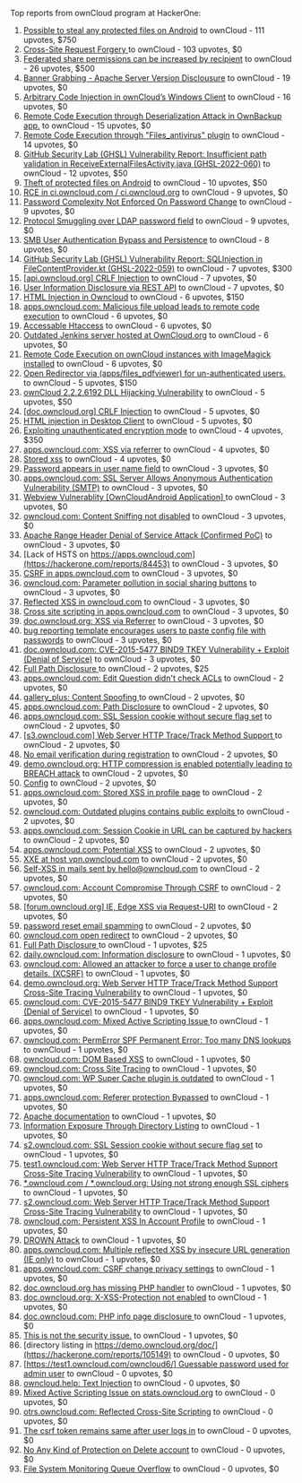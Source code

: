 Top reports from ownCloud program at HackerOne:

1. [Possible to steal any protected files on Android](https://hackerone.com/reports/377107) to ownCloud - 111 upvotes, $750
2. [Cross-Site Request Forgery ](https://hackerone.com/reports/2041007) to ownCloud - 103 upvotes, $0
3. [Federated share permissions can be increased by recipient](https://hackerone.com/reports/1990443) to ownCloud - 26 upvotes, $500
4. [Banner Grabbing - Apache Server Version Disclousure](https://hackerone.com/reports/269467) to ownCloud - 19 upvotes, $0
5. [Arbitrary Code Injection in ownCloud’s Windows Client](https://hackerone.com/reports/155657) to ownCloud - 16 upvotes, $0
6. [Remote Code Execution through Deserialization Attack in OwnBackup app.](https://hackerone.com/reports/562335) to ownCloud - 15 upvotes, $0
7. [Remote Code Execution through "Files_antivirus" plugin](https://hackerone.com/reports/903872) to ownCloud - 14 upvotes, $0
8. [GitHub Security Lab (GHSL) Vulnerability Report: Insufficient path validation in ReceiveExternalFilesActivity.java (GHSL-2022-060)](https://hackerone.com/reports/1650270) to ownCloud - 12 upvotes, $50
9. [Theft of protected files on Android](https://hackerone.com/reports/1454002) to ownCloud - 10 upvotes, $50
10. [RCE in ci.owncloud.com / ci.owncloud.org](https://hackerone.com/reports/98559) to ownCloud - 9 upvotes, $0
11. [Password Complexity Not Enforced On Password Change](https://hackerone.com/reports/276123) to ownCloud - 9 upvotes, $0
12. [Protocol Smuggling over LDAP password field](https://hackerone.com/reports/1054282) to ownCloud - 9 upvotes, $0
13. [SMB User Authentication Bypass and Persistence](https://hackerone.com/reports/148151) to ownCloud - 8 upvotes, $0
14. [GitHub Security Lab (GHSL) Vulnerability Report: SQLInjection in FileContentProvider.kt (GHSL-2022-059)](https://hackerone.com/reports/1650264) to ownCloud - 7 upvotes, $300
15. [[api.owncloud.org] CRLF Injection](https://hackerone.com/reports/154306) to ownCloud - 7 upvotes, $0
16. [User Information Disclosure via REST API](https://hackerone.com/reports/197786) to ownCloud - 7 upvotes, $0
17. [HTML Injection in Owncloud](https://hackerone.com/reports/215410) to ownCloud - 6 upvotes, $150
18. [apps.owncloud.com: Malicious file upload leads to remote code execution](https://hackerone.com/reports/84374) to ownCloud - 6 upvotes, $0
19. [Accessable Htaccess](https://hackerone.com/reports/171272) to ownCloud - 6 upvotes, $0
20. [Outdated Jenkins server hosted at OwnCloud.org](https://hackerone.com/reports/208566) to ownCloud - 6 upvotes, $0
21. [Remote Code Execution on ownCloud instances with ImageMagick installed](https://hackerone.com/reports/1838674) to ownCloud - 6 upvotes, $0
22. [Open Redirector via (apps/files_pdfviewer) for un-authenticated users.](https://hackerone.com/reports/131082) to ownCloud - 5 upvotes, $150
23. [ownCloud 2.2.2.6192 DLL Hijacking Vulnerability](https://hackerone.com/reports/151475) to ownCloud - 5 upvotes, $50
24. [[doc.owncloud.org] CRLF Injection](https://hackerone.com/reports/154275) to ownCloud - 5 upvotes, $0
25. [HTML injection in Desktop Client](https://hackerone.com/reports/206877) to ownCloud - 5 upvotes, $0
26. [Exploiting unauthenticated encryption mode](https://hackerone.com/reports/108082) to ownCloud - 4 upvotes, $350
27. [apps.owncloud.com: XSS via referrer](https://hackerone.com/reports/83374) to ownCloud - 4 upvotes, $0
28. [Stored xss](https://hackerone.com/reports/187380) to ownCloud - 4 upvotes, $0
29. [Password appears in user name field](https://hackerone.com/reports/85559) to ownCloud - 3 upvotes, $0
30. [apps.owncloud.com: SSL Server Allows Anonymous Authentication Vulnerability (SMTP)](https://hackerone.com/reports/83803) to ownCloud - 3 upvotes, $0
31. [Webview Vulnerablity [OwnCloudAndroid Application] ](https://hackerone.com/reports/87835) to ownCloud - 3 upvotes, $0
32. [owncloud.com: Content Sniffing not disabled](https://hackerone.com/reports/83251) to ownCloud - 3 upvotes, $0
33. [Apache Range Header Denial of Service Attack (Confirmed PoC)](https://hackerone.com/reports/88904) to ownCloud - 3 upvotes, $0
34. [Lack of HSTS on https://apps.owncloud.com](https://hackerone.com/reports/84453) to ownCloud - 3 upvotes, $0
35. [CSRF in apps.owncloud.com](https://hackerone.com/reports/84395) to ownCloud - 3 upvotes, $0
36. [owncloud.com: Parameter pollution in social sharing buttons](https://hackerone.com/reports/106024) to ownCloud - 3 upvotes, $0
37. [Reflected XSS in owncloud.com](https://hackerone.com/reports/127259) to ownCloud - 3 upvotes, $0
38. [Cross site scripting in apps.owncloud.com](https://hackerone.com/reports/129551) to ownCloud - 3 upvotes, $0
39. [doc.owncloud.org: XSS via Referrer](https://hackerone.com/reports/130951) to ownCloud - 3 upvotes, $0
40. [bug reporting template encourages users to paste config file with passwords](https://hackerone.com/reports/196969) to ownCloud - 3 upvotes, $0
41. [doc.owncloud.com: CVE-2015-5477 BIND9 TKEY Vulnerability + Exploit (Denial of Service)](https://hackerone.com/reports/217381) to ownCloud - 3 upvotes, $0
42. [Full Path Disclosure ](https://hackerone.com/reports/85201) to ownCloud - 2 upvotes, $25
43. [apps.owncloud.com: Edit Question didn't check ACLs](https://hackerone.com/reports/85532) to ownCloud - 2 upvotes, $0
44. [gallery_plus: Content Spoofing ](https://hackerone.com/reports/87752) to ownCloud - 2 upvotes, $0
45. [apps.owncloud.com: Path Disclosure](https://hackerone.com/reports/83801) to ownCloud - 2 upvotes, $0
46. [apps.owncloud.com: SSL Session cookie without secure flag set](https://hackerone.com/reports/83710) to ownCloud - 2 upvotes, $0
47. [[s3.owncloud.com] Web Server HTTP Trace/Track Method Support ](https://hackerone.com/reports/90601) to ownCloud - 2 upvotes, $0
48. [No email verification during registration](https://hackerone.com/reports/90643) to ownCloud - 2 upvotes, $0
49. [demo.owncloud.org: HTTP compression is enabled potentially leading to BREACH attack](https://hackerone.com/reports/84105) to ownCloud - 2 upvotes, $0
50. [Config](https://hackerone.com/reports/84797) to ownCloud - 2 upvotes, $0
51. [apps.owncloud.com: Stored XSS in profile page](https://hackerone.com/reports/84371) to ownCloud - 2 upvotes, $0
52. [owncloud.com: Outdated plugins contains public exploits  ](https://hackerone.com/reports/84581) to ownCloud - 2 upvotes, $0
53. [apps.owncloud.com: Session Cookie in URL can be captured by hackers](https://hackerone.com/reports/83667) to ownCloud - 2 upvotes, $0
54. [apps.owncloud.com: Potential XSS](https://hackerone.com/reports/85577) to ownCloud - 2 upvotes, $0
55. [XXE at host vpn.owncloud.com](https://hackerone.com/reports/105980) to ownCloud - 2 upvotes, $0
56. [Self-XSS in mails sent by hello@owncloud.com](https://hackerone.com/reports/92111) to ownCloud - 2 upvotes, $0
57. [owncloud.com: Account Compromise Through CSRF](https://hackerone.com/reports/84372) to ownCloud - 2 upvotes, $0
58. [[forum.owncloud.org] IE, Edge XSS via Request-URI](https://hackerone.com/reports/154319) to ownCloud - 2 upvotes, $0
59. [password reset email spamming](https://hackerone.com/reports/224095) to ownCloud - 2 upvotes, $0
60. [owncloud.com open redirect](https://hackerone.com/reports/258632) to ownCloud - 2 upvotes, $0
61. [Full Path Disclosure ](https://hackerone.com/reports/87505) to ownCloud - 1 upvotes, $25
62. [daily.owncloud.com: Information disclosure](https://hackerone.com/reports/84085) to ownCloud - 1 upvotes, $0
63. [owncloud.com: Allowed an attacker to force a user to change profile details. (XCSRF)](https://hackerone.com/reports/83239) to ownCloud - 1 upvotes, $0
64. [demo.owncloud.org: Web Server HTTP Trace/Track Method Support Cross-Site Tracing Vulnerability](https://hackerone.com/reports/83837) to ownCloud - 1 upvotes, $0
65. [owncloud.com: CVE-2015-5477 BIND9 TKEY Vulnerability + Exploit (Denial of Service)](https://hackerone.com/reports/89097) to ownCloud - 1 upvotes, $0
66. [apps.owncloud.com: Mixed Active Scripting Issue ](https://hackerone.com/reports/85541) to ownCloud - 1 upvotes, $0
67. [owncloud.com: PermError SPF Permanent Error: Too many DNS lookups](https://hackerone.com/reports/83578) to ownCloud - 1 upvotes, $0
68. [owncloud.com: DOM Based XSS](https://hackerone.com/reports/83178) to ownCloud - 1 upvotes, $0
69. [owncloud.com: Cross Site Tracing](https://hackerone.com/reports/83373) to ownCloud - 1 upvotes, $0
70. [owncloud.com: WP Super Cache plugin is outdated](https://hackerone.com/reports/90980) to ownCloud - 1 upvotes, $0
71. [apps.owncloud.com: Referer protection Bypassed](https://hackerone.com/reports/92644) to ownCloud - 1 upvotes, $0
72. [Apache documentation](https://hackerone.com/reports/90321) to ownCloud - 1 upvotes, $0
73. [Information Exposure Through Directory Listing](https://hackerone.com/reports/110655) to ownCloud - 1 upvotes, $0
74. [s2.owncloud.com: SSL Session cookie without secure flag set](https://hackerone.com/reports/83856) to ownCloud - 1 upvotes, $0
75. [test1.owncloud.com: Web Server HTTP Trace/Track Method Support Cross-Site Tracing Vulnerability](https://hackerone.com/reports/83971) to ownCloud - 1 upvotes, $0
76. [*.owncloud.com / *.owncloud.org: Using not strong enough SSL ciphers](https://hackerone.com/reports/84078) to ownCloud - 1 upvotes, $0
77. [s2.owncloud.com: Web Server HTTP Trace/Track Method Support Cross-Site Tracing Vulnerability](https://hackerone.com/reports/83855) to ownCloud - 1 upvotes, $0
78. [owncloud.com: Persistent XSS In Account Profile](https://hackerone.com/reports/116254) to ownCloud - 1 upvotes, $0
79. [DROWN Attack](https://hackerone.com/reports/119808) to ownCloud - 1 upvotes, $0
80. [apps.owncloud.com: Multiple reflected XSS by insecure URL generation (IE only)](https://hackerone.com/reports/83381) to ownCloud - 1 upvotes, $0
81. [apps.owncloud.com: CSRF change privacy settings](https://hackerone.com/reports/85565) to ownCloud - 1 upvotes, $0
82. [doc.owncloud.org has missing PHP handler](https://hackerone.com/reports/121382) to ownCloud - 1 upvotes, $0
83. [doc.owncloud.org: X-XSS-Protection not enabled](https://hackerone.com/reports/128493) to ownCloud - 1 upvotes, $0
84. [doc.owncloud.com: PHP info page disclosure ](https://hackerone.com/reports/134216) to ownCloud - 1 upvotes, $0
85. [This is not the security issue.](https://hackerone.com/reports/257106) to ownCloud - 1 upvotes, $0
86. [directory listing in https://demo.owncloud.org/doc/](https://hackerone.com/reports/105149) to ownCloud - 0 upvotes, $0
87. [[https://test1.owncloud.com/owncloud6/] Guessable password used for admin user](https://hackerone.com/reports/107849) to ownCloud - 0 upvotes, $0
88. [owncloud.help: Text  Injection](https://hackerone.com/reports/112304) to ownCloud - 0 upvotes, $0
89. [Mixed Active Scripting Issue on stats.owncloud.org](https://hackerone.com/reports/108692) to ownCloud - 0 upvotes, $0
90. [otrs.owncloud.com: Reflected Cross-Site Scripting](https://hackerone.com/reports/108288) to ownCloud - 0 upvotes, $0
91. [The csrf token remains same after user logs in](https://hackerone.com/reports/111262) to ownCloud - 0 upvotes, $0
92. [No Any Kind of Protection on Delete account](https://hackerone.com/reports/113211) to ownCloud - 0 upvotes, $0
93. [File System Monitoring Queue Overflow](https://hackerone.com/reports/881891) to ownCloud - 0 upvotes, $0
